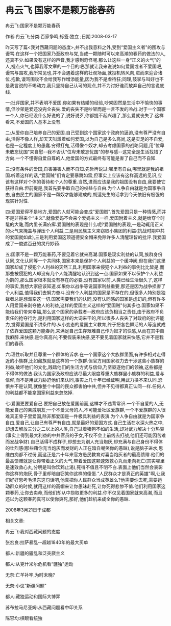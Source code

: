 # 冉云飞  国家不是颗万能春药    
    
冉云飞:国家不是颗万能春药    
作者:冉云飞;分类:百家争鸣;标签:独立 ;日期:2008-03-17    
昨天写了篇<我对西藏问题的态度>,并不出我意料之外,受到“爱国主义者"的围攻与谩骂.在这样一个把国家乃至政府与党,当成一颗随时可以来高潮的春药的做法的人,还真不少.如果没有这样的声音,我才感到奇怪呢.那么让这些一身“正义的火气"的人,褪点火气,也算我写文章的一个目的吧.那就让我来说说如何爱国或者不爱国吧,谩骂与围攻,我所常见也,并不会遇着这样的壮观场面,就投机转风向,进而来迎合诸位.抱歉,谩骂围攻不会给我写作增添能量,因为我不是虐待狂;同理,鼓掌与叫好也不是我言说的不竭动力,我只坚持自己认可的观点,并不为讨好谁而放弃自己的言说底线.    
一:批评国家,并不表明不爱国.你如果有结婚的经验,吵架固然是生活中不愉快的事情,但吵架是爱还没完全丧失.爱的丧失不是吵架而是一言不发的冷战.对于一个国家一个人,你已经没什么好说的了,说好说歹,你都提不起兴趣了,那么爱就丧失了.这样看来,不爱国的人基本上没有.    
二:从爱你自己培养自己的爱国.自己受到这个国家这个政府的逼迫,没有尊严没有自由,活得不像人样,却天天叫嚣着如何爱国,以为自己是多么高尚,这是实足的不自爱,也是一定程度上的愚蠢.穷得打鬼,活得像个奴才,却去考虑国家的战略问题,用“位卑未敢忘忧国"来自慰--我不否认“位卑未敢忘忧国"的参与感--这完全是生活找错了方向.一个不懂得自爱自尊的人,他爱国的方式最终有可能是害了自己而不自知.    
三:没有条件的爱国,自害兼害人而不自知.先哲再说过:哪里有自由,哪里就是我的祖国.听着这样的话,“爱国贼"们肯定要暴跳如雷,但事实上应该有这样高远的见识,应该有这样对个体的善待和个人的尊重.当然,进而应该是我的祖国没有自由,我要使它获得自由.但前提是,我首先要争取自己的权益与自由.为个人争自由就是为国家争自由,自由民主的国家不是一帮奴才能够建成的,胡适先生的话拿到今天依旧有极强的现实针对性.    
四:爱国爱得不是地方,爱国的人就可能会变成“爱国贼".首先爱国只是一种情感,而并不是非得来个“主义".就像爱妈不会来个爱妈主义一样,爱国附着主义,就是给穿个时髦的大氅,而内里长满疥癣.爱国贼的表现是什么呢?爱国贼的表现,一是动辄用正义的火气来掩盖与弹压个人利益,二是用民族主义来窃取小集团的利益(抗战时期中共的爱国就如此),三是利用爱国这顶道德安全帽来免除许多人清醒理智的批评.我爱国成了一俊遮百丑的灵丹妙药.    
五:国家不是一颗万能春药,不要见着它就来高潮.国家是现实利益的认同,族群身份认同,文化认同等一个共同体,国家本来是保护个人利益的一个缓冲阀,但在我们这里国家却成了侵犯个人利益的天然工具.利用国家来侵犯个人利益的事例比比皆是,而那些被侵犯的人却没有几个人能清醒地认识到这一点.国家如果不以保护个人利益为鹄的,那么国家根本就没有存在的必要,没有国家以前,人类已经生活很久了,这样的事实,我想大家应该知道.如果你以战争等说国家利益重要,那还是因为战争损害了个人利益,值得我们去努力奋斗.没有个人利益的国家是不存在的,但很多人特别是独裁者总是想淘空这一切.国家需要我们的认同,没有认同感的国家是虚幻的,但有许多人用爱国来剥夺他人的利益,这样的爱国主义这样的“爱国贼"何其多也.国家如果不能给我们带来幸福,那么这个国家的承载者--政府应该负相当之责任,由于政府不负责任的抢夺行为,是利用国家这样的大词来干的,所以很多人丧失了对政府的批评能力,觉得爱国是不讲条件的.从小变态的爱国主义教育,终于把各色鲜活的人等造就成了依靠爱国这颗万能春药,来满足自己生存艰难自己作为奴才的快感,从而在其中自我麻醉.来快感,是你真高兴;不要假装来快感,更不要见着国家就来快感,它并不是我们的春药.    
六:理性听取并且尊重一个群体的诉求.在一个国家这个大族群里面,有许多相对走得近的小族群,比如藏族就是这样的一个族群.但官方用国家权力去干涉这些小族群的利益,破坏他们的文化,践踏他们的生活方式与信仰,乃至驱逐他们的领袖,这些都是不得体的做法.我认为国家及政府应该尽最大限度尊重大族群里小族群的利益,爱与信仰,而不是用武力胁迫他们来认同,事实上几十年已经证明,用武力换不来认同.恐惧并不是认同,就像整个中国的民众都害怕中共,但并不见得都真正认同一样.任何人的利益都不能拿国家利益来忽悠掉.    
七:爱国更要爱自己.要把自己放在爱国前面,这样才不违背常识.一个不自爱的人,无能爱自己的亲戚朋友;一个不爱父母的人,不可能爱社区爱族群,一个不爱族群的人很难真正骨子里爱国,除非那爱国是一件极具利益的表演.为个人争自由就是为国家争自由,爱自己,让自己有尊严有自由,就是最好的爱国方式.自己生活在水深火热之中,却想去解放三分之二以上的人类,自己过着猪狗不如的生活,却对武力解决十分热衷(事实上得到最大利益的中共官员的子女,不仅不会上前线去打战,他们还可能因苦难而发战争财).自己活得不成样子,却想去为别人充当炮灰,却充满与自己身份不得体的壮烈感(那些藉你充当炮灰而发财的人正在暗自嘲笑你的愚昧),说是脑子进水,思维白痴都不过份,而这正是六十年来官方愚民教育对喜当炮灰者的最高馈赠.他们的最高馈赠就是让你带着正义的火气,带着爱国这颗速效救心丸而走向死亡(其实哪里是速效救心丸,分明是叫你饮鸩止渴),死得不值且不明不白.表面上他们当然会表彰你这样的炮灰,骨子里却暗自窃笑你这样的傻蛋.“人民群众才是真正的英雄"啊,让我们好好思考毛泽东这句话吧,他真把你人民群众当成英雄么?他需要你去死,需要运动群众的时候,就用这样的高帽来让你愚昧赴死,让你死得悲惨不值.他们利用国家这颗春药,让你去卖命,而他们却从中捞取更多的利益.你不仅见着国家就来高潮,而且还以为这颗春药真可以使你爽死,那好,他们趁机来成全你的愚昧.    
2008年3月21日于成都    
    
相关文章:    
冉云飞:我对西藏问题的态度    
张宏良:拉萨暴乱--超越1840年的最大买单    
都人:新疆的骚乱和泛突厥主义    
都人:从克什米尔危机看“疆独"运动    
无奈:亡羊补牢,为时未晚?    
无奈:小议“新疆问题"    
都人:藏独运动和国际大博弈    
苏布拉马尼亚姆:从西藏问题看中印关系    
陈容均:棋眼看统独